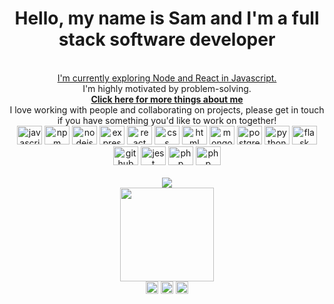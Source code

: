<div align="center">
<h1>Hello, my name is Sam and I'm a full stack software developer</h1>
<br><a  href='https://github.com/iamsahm/gig-list'> I'm currently exploring Node and React in Javascript. </a><br>
I'm highly motivated by problem-solving.<br>
<b><a  href="https://iamsahm.github.io/CV/">Click here for more things about me</a></b><br>
<a style="text-decoration:none" href='http://www.github.com/iamsahm'>I love working with people and collaborating on projects, please get in touch if you have something you'd like to work on together!<br>

<div className="experience" style="display: inline_block" >
            <img height='30' width='40'
                data-testid="javascript"
                src="https://cdn.jsdelivr.net/gh/devicons/devicon/icons/javascript/javascript-original.svg"
                alt="javascript"
            />
            <img height='30' width='40'
                data-testid="npm"
                src="https://cdn.jsdelivr.net/gh/devicons/devicon/icons/npm/npm-original-wordmark.svg"
                alt="npm"/>
                <img height='30' width='40'
                    src="https://cdn.jsdelivr.net/gh/devicons/devicon/icons/nodejs/nodejs-original.svg"
                    alt="nodejs"
                />
                <img height='30' width='40'
                    src="https://cdn.jsdelivr.net/gh/devicons/devicon/icons/express/express-original.svg"
                    alt="express"
                />
                <img height='30' width='40'
                    src="https://cdn.jsdelivr.net/gh/devicons/devicon/icons/react/react-original.svg"
                    alt="react"
                />
                <img height='30' width='40'
                    src="https://cdn.jsdelivr.net/gh/devicons/devicon/icons/css3/css3-original.svg"
                    alt="css"
                />
                <img height='30' width='40'
                    src="https://cdn.jsdelivr.net/gh/devicons/devicon/icons/html5/html5-original.svg"
                    alt="html"
                />
                <img height='30' width='40'
                    src="https://cdn.jsdelivr.net/gh/devicons/devicon/icons/mongodb/mongodb-original.svg"
                    alt="mongo db"
                />
                <img height='30' width='40'
                    src="https://cdn.jsdelivr.net/gh/devicons/devicon/icons/postgresql/postgresql-original.svg"
                    alt="postgres"
                />
                <img height='30' width='40'
                    src="https://cdn.jsdelivr.net/gh/devicons/devicon/icons/python/python-original.svg"
                    alt="python"
                />
                <img height='30' width='40'
                    src="https://cdn.jsdelivr.net/gh/devicons/devicon/icons/flask/flask-original.svg"
                    alt="flask"
                />
                <img height='30' width='40'
                    src="https://cdn.jsdelivr.net/gh/devicons/devicon/icons/github/github-original.svg"
                    alt="github"
                />
                <img height='30' width='40'
                    src="https://cdn.jsdelivr.net/gh/devicons/devicon/icons/jest/jest-plain.svg"
                    alt="jest"
                />
                <img height='30' width='40'
                    src="https://cdn.jsdelivr.net/gh/devicons/devicon/icons/php/php-original.svg"
                    alt="php"
                />
                <img height='30' width='40'
                    src="https://cdn.jsdelivr.net/gh/devicons/devicon/icons/symfony/symfony-original.svg"
                    alt="php"
                />
        </div>
        <br>
        <div style='display: block'>
<a href='https://medium.com/@sam.ryan101'>
<img src="https://github-readme-medium.vercel.app/?username=sam.ryan101"></a><br>
<img height="150em" src="https://github-readme-stats.vercel.app/api/top-langs/?username=iamsahm&show_icons=true&theme=transparent"/></a>
</div>
<a href='https://www.linkedin.com/in/sam-ryan-6144587a/'><img height="20em" src="https://img.shields.io/badge/LinkedIn-0077B5?style=for-the-badge&logo=linkedin&logoColor=white" target="_blank"></a>
<a href="https://www.codewars.com/users/iamsahm" target="_blank"><img height="20em" src="https://img.shields.io/badge/Codewars-B1361E?style=for-the-badge&logo=Codewars&logoColor=white" target="_blank"></a>
<img height="20em" src="https://img.shields.io/github/followers/iamsahm.svg?style=social&label=Follow&maxAge=2592000">

</div>
